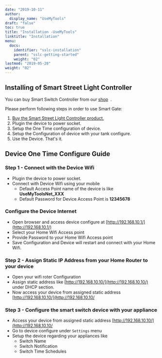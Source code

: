 ```yaml
---
date: "2019-10-11"
author:
  display_name: "UseMyTools"
draft: "false"
toc: true
title: "Installation -UseMyTools"
linktitle: "Installation"
menu:
  docs:
    identifier: "sslc-installation"
    parent: "sslc-getting-started"
    weight: "02"
lastmod: "2019-05-28"
weight: "02"
---
```


## Installing of Smart Street Light Controller ##

You can buy Smart Switch Controller from our [shop](https://shop.usemytools.net/product/smart-switch-controller/)  .

Please perform following steps in order to use Smart Gate:

1. [Buy the Smart Street Light Controller product.](https://shop.usemytools.net/product/smart-switch-controller/)
1. Plugin the device to power socket.
1. Setup the One Time configuration of device.
1. Setup the Configuration of device with your tank configure.
1. Use the Device. That's it.

## Device One Time Configure Guide ##


### Step 1 - Connect with the Device Wifi ###

* Plugin the device to power socket.
* Connect with Device Wifi using your mobile
  * Default Access Point name of the device is like **UseMyToolsNet_XXX**
  * Default Password for Device Access Point is **12345678**

### Configure the Device Internet ###

* Open browser and access device configure at [http://192.168.10.1/](http://192.168.10.1/)
* Select your Home Wifi Access point
* Provide Password to your Home Wifi Access point
* Save Configuration and Device will restart and connect with your Home Wifi.

### Step 2 - Assign Static IP Address from your Home Router to your device ###

* Open your wifi roter Configuration
* Assign static address like [http://192.168.10.10/](http://192.168.10.10/) under DHCP section.
* Now access your device from assigned static address [http://192.168.10.10/](http://192.168.10.10/


### Step 3 - Configure the smart switch device with your appliance ###

  * Access your device from assigned static address [http://192.168.10.10/](http://192.168.10.10/
  * Go to device configure under `Settings` menu
  * Setup the device regarding your appliances like
    * Switch Name
    * Switch Notification
    * Switch Time Schedules
